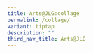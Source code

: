 ```yaml
---
title: Arts@JLG:collage
permalink: /collage/
variant: tiptap
description: ""
third_nav_title: Arts@JLG
---
```

